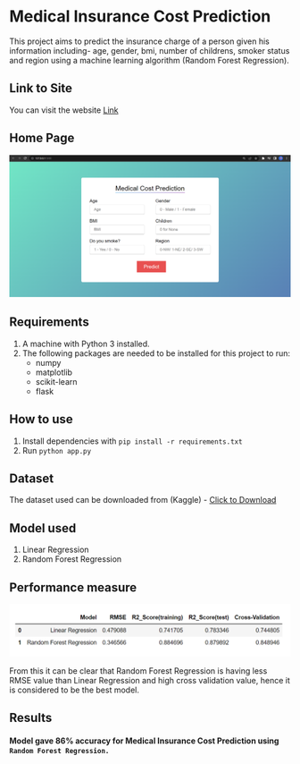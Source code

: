 <h1>Medical Insurance Cost Prediction</h1>

This project aims to predict the insurance charge of a person given his information including- age, gender, bmi, number of childrens, smoker status and region using a machine learning algorithm (Random Forest Regression).

## Link to Site
You can visit the website [Link](https://costs.herokuapp.com/)

## Home Page
![Home Page](images/home.png)

## Requirements
1. A machine with Python 3 installed.
2. The following packages are needed to be installed for this project to run:
    - numpy
    - matplotlib
    - scikit-learn
    - flask

## How to use
1. Install dependencies with `pip install -r requirements.txt`
2. Run `python app.py`

## Dataset
The dataset used can be downloaded from (Kaggle) - [Click to Download](https://www.kaggle.com/mirichoi0218/insurance)

## Model used
1. Linear Regression
2. Random Forest Regression

## Performance measure
![Home Page](images/accuracy.png)

From this it can be clear that Random Forest Regression is having less RMSE value than Linear Regression and high cross validation value, hence it is considered to be the best model.

## Results
####  Model gave 86% accuracy for Medical Insurance Cost Prediction using <code>Random Forest Regression.</code>